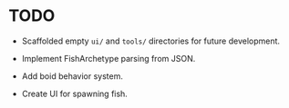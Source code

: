 # TODO
- Scaffolded empty `ui/` and `tools/` directories for future development.

- Implement FishArchetype parsing from JSON.
- Add boid behavior system.
- Create UI for spawning fish.

